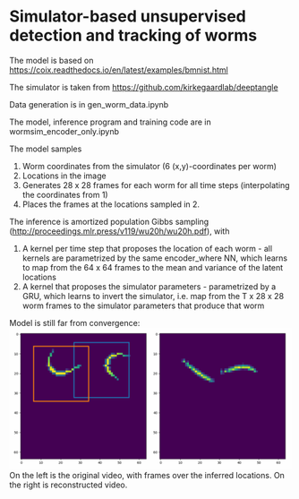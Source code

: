 # Simulator-based unsupervised detection and tracking of worms

The model is based on https://coix.readthedocs.io/en/latest/examples/bmnist.html

The simulator is taken from https://github.com/kirkegaardlab/deeptangle

Data generation is in gen_worm_data.ipynb

The model, inference program and training code are in wormsim_encoder_only.ipynb


The model samples 
1. Worm coordinates from the simulator (6 (x,y)-coordinates per worm)
2. Locations in the image
3. Generates 28 x 28 frames for each worm for all time steps (interpolating the coordinates from 1)
4. Places the frames at the locations sampled in 2.

The inference is amortized population Gibbs sampling (http://proceedings.mlr.press/v119/wu20h/wu20h.pdf), with
1. A kernel per time step that proposes the location of each worm - all kernels are parametrized by the same encoder_where NN, which learns to map from the 64 x 64 frames to the mean and variance of the latent locations
2. A kernel that proposes the simulator parameters - parametrized by a GRU, which learns to invert the simulator, i.e. map from the T x 28 x 28 worm frames to the simulator parameters that produce that worm

Model is still far from convergence:
![](https://github.com/deoxyribose/wormsim/blob/main/worms.gif)
On the left is the original video, with frames over the inferred locations.
On the right is reconstructed video.

